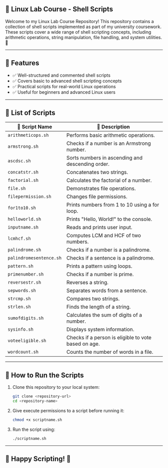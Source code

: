 ## 🚀 Linux Lab Course - Shell Scripts

Welcome to my Linux Lab Course Repository! This repository contains a collection of shell scripts implemented as part of my university coursework. These scripts cover a wide range of shell scripting concepts, including arithmetic operations, string manipulation, file handling, and system utilities. 🌟

---

## 📌 Features
- ✅ Well-structured and commented shell scripts
- ✅ Covers basic to advanced shell scripting concepts
- ✅ Practical scripts for real-world Linux operations
- ✅ Useful for beginners and advanced Linux users

---

## 📜 List of Scripts

|     🔹 Script Name       |                   📄 Description                    |
|--------------------------|------------------------------------------------------|
| `arithmeticops.sh`       | Performs basic arithmetic operations.                |
| `armstrong.sh`           | Checks if a number is an Armstrong number.           |
| `ascdsc.sh`              | Sorts numbers in ascending and descending order.     |
| `concatstr.sh`           | Concatenates two strings.                            |
| `factorial.sh`           | Calculates the factorial of a number.                |
| `file.sh`                | Demonstrates file operations.                        |
| `filepermission.sh`      | Changes file permissions.                            |
| `for1to10.sh`            | Prints numbers from 1 to 10 using a for loop.        |
| `helloworld.sh`          | Prints "Hello, World!" to the console.               |
| `inputname.sh`           | Reads and prints user input.                         |
| `lcmhcf.sh`              | Computes LCM and HCF of two numbers.                 |
| `palindrome.sh`          | Checks if a number is a palindrome.                  |
| `palindromesentence.sh`  | Checks if a sentence is a palindrome.                |
| `pattern.sh`             | Prints a pattern using loops.                        |
| `primenumber.sh`         | Checks if a number is prime.                         |
| `reversestr.sh`          | Reverses a string.                                   |
| `sepwords.sh`            | Separates words from a sentence.                     |
| `strcmp.sh`              | Compares two strings.                                |
| `strlen.sh`              | Finds the length of a string.                        |
| `sumofdigits.sh`         | Calculates the sum of digits of a number.            |
| `sysinfo.sh`             | Displays system information.                         |
| `voteeligible.sh`        | Checks if a person is eligible to vote based on age. |
| `wordcount.sh`           | Counts the number of words in a file.                |

---

## 🚀 How to Run the Scripts

1. Clone this repository to your local system:
   ```sh
   git clone <repository-url>
   cd <repository-name>
   ```

2. Give execute permissions to a script before running it:
   ```sh
   chmod +x scriptname.sh
   ```

3. Run the script using:
   ```sh
   ./scriptname.sh
   ```

---

## 🎯 Happy Scripting! 🎯

